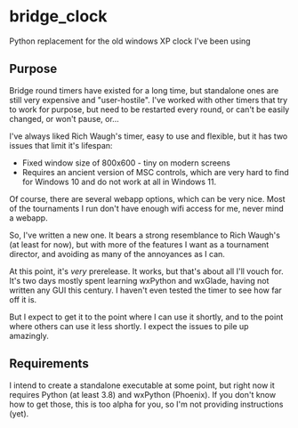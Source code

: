# bridge_clock
Python replacement for the old windows XP clock I've been using

## Purpose

Bridge round timers have existed for a long time, but standalone ones are still
very expensive and "user-hostile".  I've worked with other timers that try to 
work for purpose, but need to be restarted every round, or can't be easily changed,
or won't pause, or...

I've always liked Rich Waugh's timer, easy to use and flexible, but it has two issues that
limit it's lifespan:
   - Fixed window size of 800x600 - tiny on modern screens
   - Requires an ancient version of MSC controls, which are very hard to find for Windows 10 and
     do not work at all in Windows 11.

Of course, there are several webapp options, which can be very nice.  Most of the tournaments I 
run don't have enough wifi access for me, never mind a webapp.

So, I've written a new one.  It bears a strong resemblance to Rich Waugh's (at least for now), but with
more of the features I want as a tournament director, and avoiding as many of the annoyances as I can.

At this point, it's _very_ prerelease.  It works, but that's about all I'll vouch for.  It's two days
mostly spent learning wxPython and wxGlade, having not written any GUI this century.  I haven't even tested the 
timer to see how far off it is.

But I expect to get it to the point where I can use it shortly, and to the point where others can use it
less shortly.  I expect the issues to pile up amazingly.

## Requirements
I intend to create a standalone executable at some point, but right now it requires Python (at least 3.8) and wxPython
(Phoenix).  If you don't know how to get those, this is too alpha for you, so I'm not providing instructions (yet).